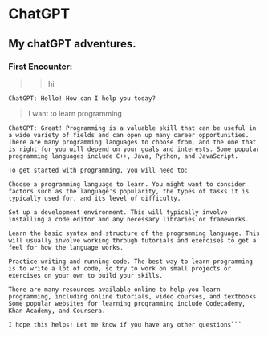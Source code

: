 # ChatGPT
## My chatGPT adventures.
### First Encounter:

> > hi 

```ChatGPT: Hello! How can I help you today?```

> I want to learn programming 

```
ChatGPT: Great! Programming is a valuable skill that can be useful in a wide variety of fields and can open up many career opportunities. There are many programming languages to choose from, and the one that is right for you will depend on your goals and interests. Some popular programming languages include C++, Java, Python, and JavaScript.

To get started with programming, you will need to:

Choose a programming language to learn. You might want to consider factors such as the language's popularity, the types of tasks it is typically used for, and its level of difficulty.

Set up a development environment. This will typically involve installing a code editor and any necessary libraries or frameworks.

Learn the basic syntax and structure of the programming language. This will usually involve working through tutorials and exercises to get a feel for how the language works.

Practice writing and running code. The best way to learn programming is to write a lot of code, so try to work on small projects or exercises on your own to build your skills.

There are many resources available online to help you learn programming, including online tutorials, video courses, and textbooks. Some popular websites for learning programming include Codecademy, Khan Academy, and Coursera.

I hope this helps! Let me know if you have any other questions```
